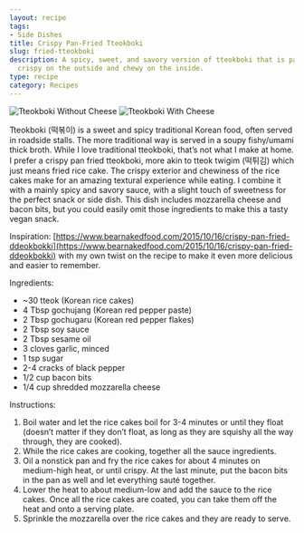 ```yaml
---
layout: recipe
tags:
- Side Dishes
title: Crispy Pan-Fried Tteokboki
slug: fried-tteokboki
description: A spicy, sweet, and savory version of tteokboki that is pan fried and
  crispy on the outside and chewy on the inside.
type: recipe
category: Recipes
---
```


![Tteokboki Without Cheese](https://res.cloudinary.com/dvqeiswvr/image/upload/v1677710391/tteok-pre-cheese.jpg)
![Tteokboki With Cheese](https://res.cloudinary.com/dvqeiswvr/image/upload/v1677710391/tteok-with-cheese.jpg)

Tteokboki (떡볶이) is a sweet and spicy traditional Korean food, often served in roadside stalls. The more traditional way is served in a soupy fishy/umami thick broth. While I love traditional tteokboki, that’s not what I make at home. I prefer a crispy pan fried tteokboki, more akin to tteok twigim (떡튀김) which just means fried rice cake. The crispy exterior and chewiness of the rice cakes make for an amazing textural experience while eating. I combine it with a mainly spicy and savory sauce, with a slight touch of sweetness for the perfect snack or side dish. This dish includes mozzarella cheese and bacon bits, but you could easily omit those ingredients to make this a tasty vegan snack.

Inspiration: [https://www.bearnakedfood.com/2015/10/16/crispy-pan-fried-ddeokbokki](https://www.bearnakedfood.com/2015/10/16/crispy-pan-fried-ddeokbokki) with my own twist on the recipe to make it even more delicious and easier to remember.

Ingredients:
* ~30 tteok (Korean rice cakes)
* 4 Tbsp gochujang (Korean red pepper paste)
* 2 Tbsp gochugaru (Korean red pepper flakes)
* 2 Tbsp soy sauce
* 2 Tbsp sesame oil
* 3 cloves garlic, minced
* 1 tsp sugar
* 2-4 cracks of black pepper
* 1/2 cup bacon bits
* 1/4 cup shredded mozzarella cheese

Instructions:
1. Boil water and let the rice cakes boil for 3-4 minutes or until they float (doesn’t matter if they don’t float, as long as they are squishy all the way through, they are cooked).
2. While the rice cakes are cooking, together all the sauce ingredients. 
3. Oil a nonstick pan and fry the rice cakes for about 4 minutes on medium-high heat, or until crispy. At the last minute, put the bacon bits in the pan as well and let everything sauté together.
4. Lower the heat to about medium-low and add the sauce to the rice cakes. Once all the rice cakes are coated, you can take them off the heat and onto a serving plate. 
5. Sprinkle the mozzarella over the rice cakes and they are ready to serve.